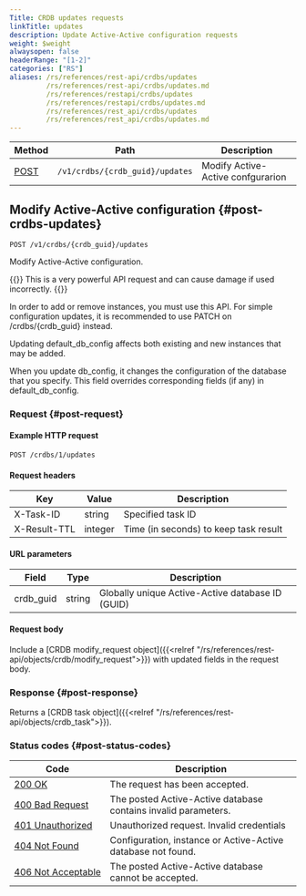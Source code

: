 ```yaml
---
Title: CRDB updates requests
linkTitle: updates
description: Update Active-Active configuration requests
weight: $weight
alwaysopen: false
headerRange: "[1-2]"
categories: ["RS"]
aliases: /rs/references/rest-api/crdbs/updates
         /rs/references/rest-api/crdbs/updates.md
         /rs/references/restapi/crdbs/updates
         /rs/references/restapi/crdbs/updates.md
         /rs/references/rest_api/crdbs/updates
         /rs/references/rest_api/crdbs/updates.md
---
```


| Method | Path | Description |
|--------|------|-------------|
| [POST](#post-crdbs-updates) | `/v1/crdbs/{crdb_guid}/updates` | Modify Active-Active confgurarion |

## Modify Active-Active configuration {#post-crdbs-updates}

	POST /v1/crdbs/{crdb_guid}/updates

Modify Active-Active configuration.

{{<warning>}}
This is a very powerful API request and can cause damage if used incorrectly.
{{</warning>}}

In order to add or remove instances, you must use this API. For simple configuration updates, it is recommended to use PATCH on /crdbs/{crdb_guid} instead.

Updating default_db_config affects both existing and new instances that may be added.

When you update db_config, it changes the configuration of the database that you specify. This field overrides corresponding fields (if any) in default_db_config.

### Request {#post-request} 

#### Example HTTP request

    POST /crdbs/1/updates

#### Request headers

| Key | Value | Description |
|-----|-------|-------------|
| X-Task-ID | string | Specified task ID |
| X-Result-TTL | integer | Time (in seconds) to keep task result |

#### URL parameters

| Field | Type | Description |
|-------|------|-------------|
| crdb_guid | string | Globally unique Active-Active database ID (GUID) |

#### Request body

Include a [CRDB modify_request object]({{<relref "/rs/references/rest-api/objects/crdb/modify_request">}}) with updated fields in the request body.

### Response {#post-response} 

Returns a [CRDB task object]({{<relref "/rs/references/rest-api/objects/crdb_task">}}).

### Status codes {#post-status-codes} 

| Code | Description |
|------|-------------|
| [200 OK](http://www.w3.org/Protocols/rfc2616/rfc2616-sec10.html#sec10.2.1) | The request has been accepted. |
| [400 Bad Request](http://www.w3.org/Protocols/rfc2616/rfc2616-sec10.html#sec10.4.1) | The posted Active-Active database contains invalid parameters. |
| [401 Unauthorized](http://www.w3.org/Protocols/rfc2616/rfc2616-sec10.html#sec10.4.2) | Unauthorized request. Invalid credentials |
| [404 Not Found](http://www.w3.org/Protocols/rfc2616/rfc2616-sec10.html#sec10.4.5) | Configuration, instance or Active-Active database not found. |
| [406&nbsp;Not&nbsp;Acceptable](http://www.w3.org/Protocols/rfc2616/rfc2616-sec10.html#sec10.4.7) | The posted Active-Active database cannot be accepted. |
